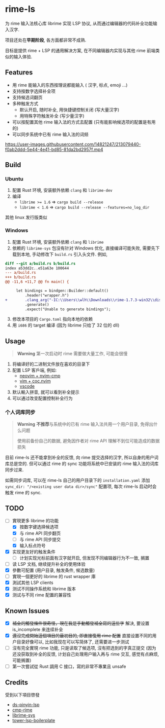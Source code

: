 # rime-ls

为 rime 输入法核心库 librime 实现 LSP 协议, 从而通过编辑器的代码补全功能输入汉字.

项目还处在**早期阶段**, 各方面都非常不成熟.

目标是提供 rime + LSP 的通用解决方案, 在不同编辑器内实现与其他 rime 前端类似的输入体验.

## Features

- 用 rime 能输入的东西按理说都能输入 ( 汉字, 标点, emoji ...)
- 支持按数字选择补全项
- 支持候选词翻页
- 多种触发方式
    - 默认开启, 随时补全, 用快捷键控制关闭 (写大量汉字)
    - 用特殊字符触发补全 (写少量汉字)
- 可以按配置其他 rime 输入法的方式去配置 (只有能影响候选项的配置是有用的)
- 可以同步系统中已有 rime 输入法的词频

https://user-images.githubusercontent.com/14821247/213079440-f0ab2ddd-5e44-4e41-bd85-81da2bd2957f.mp4


## Build

### Ubuntu

1. 配置 Rust 环境, 安装额外依赖 `clang` 和 `librime-dev`
2. 编译 
    - `librime >= 1.6` => `cargo build --release`
    - `librime < 1.6` => `cargo build --release --features=no_log_dir`

其他 linux 发行版类似

### Windows

1. 配置 Rust 环境, 安装额外依赖 `clang` 和 `librime`
2. 依赖的 `librime-sys` 包没有针对 Windows 优化, 直接编译可能失败, 需要先下载到本地,
手动修改下 `build.rs` 引入头文件. 例如,
```diff
diff --git a/build.rs b/build.rs
index a53dd2c..e51a63e 100644
--- a/build.rs
+++ b/build.rs
@@ -11,6 +11,7 @@ fn main() {

     let bindings = bindgen::Builder::default()
         .header("wrapper.h")
+        .clang_arg("-IC:\\Users\\wlh\\Downloads\\rime-1.7.3-win32\\dist\\include")
         .generate()
         .expect("Unable to generate bindings");
```
3. 修改本项目的 `Cargo.toml` 指向本地的依赖
4. 用 `i686` 的 target 编译 (因为 librime 只给了 32 位的 dll)

## Usage

> **Warning**
> 第一次启动时 rime 需要做大量工作, 可能会很慢

1. 将编译好的二进制文件放在喜欢的目录下
2. 配置 LSP 客戶端, 例如: 
    - [neovim + nvim-cmp](doc/nvim.md)
    - [vim + coc.nvim](doc/vim.md)
    - [vscode](doc/vscode.md)
3. 默认輸入拼音, 就可以看到补全提示
4. 可以通过改变配置控制补全行为

### 个人词库同步

> **Warning**
> **不推荐**与系统中的已有 rime 输入法共用一个用户目录, 免得出什么问题
> 
> 使用前备份自己的数据, 避免因作者对 rime API 理解不到位可能造成的数据损失

目前 rime-ls 还不能拿到补全的反馈, 向 rime 提交选择的汉字, 所以自身的用户词库总是空的.
但可以通过 rime 的 sync 功能将系统中已安装的 rime 输入法的词库同步过来.

如需同步词库, 可以在 rime-ls 自己的用户目录下的 `installation.yaml`
添加`sync_dir: "/<existing user data dir>/sync"` 配置项,
每次 rime-ls 启动时会触发 rime 的 sync.

## TODO

- [ ] 實現更多 librime 的功能
    - [x] 按数字键选择候选项
    - [x] 与 rime API 同步翻页
    - [ ] 与 rime API 同步提交
    - [x] 输入标点符号
- [x] 实现更友好的触发条件
    - [ ] 计划实现光标前面有汉字就开启, 但发现不同编辑器行为不一致, 搁置
- [ ] 读 LSP 文档, 继续提升补全的使用体验
- [x] 參數可配置 (用户目录, 触发条件, 候选数量)
- [ ] 實現一個更好的 librime 的 rust wrapper 庫
- [x] 測試其他 LSP clients
- [x] 测试不同操作系统和 librime 版本
- [x] 测试与不同 rime 配置的兼容性

## Known Issues

- [x] ~~補全的觸發條件很奇怪，現在我是手動觸發補全寫的這些字~~ 解决, 要设置 is_incomplete 来连续补全
- [x] ~~還沒完成開始這個項目的最初目的, 即直接復用 rime 配置~~ 直接设置不同的用户目录好像可以, 比如我现在可以写简体了, 还需要进一步测试
- [ ] 沒有完全實現 rime 功能, 只是读取了候选项, 沒有把选到的字真正提交 
(因为还没获取到补全的反馈, 计划自己处理用户输入再与 rime 交互, 感觉有点麻烦, 可能搁置)
- [ ] 第一次嘗試從 Rust 調用 C 接口，寫的非常不專業且 unsafe

## Credits

受到以下項目啓發

- [ds-pinyin-lsp](https://github.com/iamcco/ds-pinyin-lsp)
- [cmp-rime](https://github.com/Ninlives/cmp-rime)
- [librime-sys](https://github.com/lotem/librime-sys)
- [tower-lsp-boilerplate](https://github.com/IWANABETHATGUY/tower-lsp-boilerplate)

